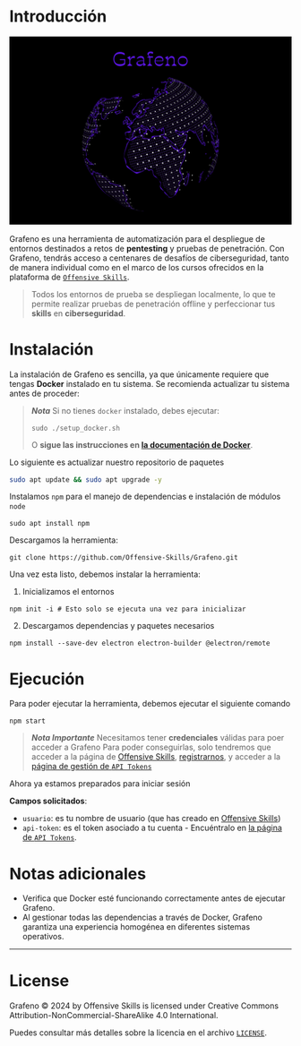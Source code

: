 
# Introducción

![image](./images/Grafeno.png)

Grafeno es una herramienta de automatización para el despliegue de entornos destinados a retos de **pentesting** y pruebas de penetración. Con Grafeno, tendrás acceso a centenares de desafíos de ciberseguridad, tanto de manera individual como en el marco de los cursos ofrecidos en la plataforma de [`Offensive Skills`](https://offs.es).

> Todos los entornos de prueba se despliegan localmente, lo que te permite realizar pruebas de penetración offline y perfeccionar tus **skills** en **ciberseguridad**.

# Instalación

La instalación de Grafeno es sencilla, ya que únicamente requiere que tengas **Docker** instalado en tu sistema. Se recomienda actualizar tu sistema antes de proceder:

> ***Nota***
> Si  no tienes `docker` instalado, debes ejecutar:
> ```
> sudo ./setup_docker.sh
> ```
>
> O **sigue las instrucciones en [la documentación de Docker](https://docs.docker.com/get-docker/)**.


Lo siguiente es actualizar nuestro repositorio de paquetes
```bash
sudo apt update && sudo apt upgrade -y
```

Instalamos `npm` para el manejo de dependencias e instalación de módulos `node`
```
sudo apt install npm
```

Descargamos la herramienta:
```
git clone https://github.com/Offensive-Skills/Grafeno.git
```

Una vez esta listo, debemos instalar la herramienta:

1. Inicializamos el entornos
```
npm init -i # Esto solo se ejecuta una vez para inicializar
```

2. Descargamos dependencias y paquetes necesarios
```
npm install --save-dev electron electron-builder @electron/remote
```

# Ejecución

Para poder ejecutar la herramienta, debemos ejecutar el siguiente comando
```
npm start
```

> ***Nota Importante***
> Necesitamos tener **credenciales** válidas para poer acceder a Grafeno
> Para poder conseguirlas, solo tendremos que acceder a la página de [Offensive Skills](https://offs.es), [registrarnos](https://offs.es/escritorio), y acceder a la [página de gestión de `API Tokens`](https://offs.es/escritorio/api-token)

Ahora ya estamos preparados para iniciar sesión

**Campos solicitados**:
- `usuario`: es tu nombre de usuario (que has creado en [Offensive Skills](https://offs.es/escritorio))
- `api-token`: es el token asociado a tu cuenta - Encuéntralo en [la página de `API Tokens`](https://offs.es/escritorio/api-token).


# Notas adicionales
- Verifica que Docker esté funcionando correctamente antes de ejecutar Grafeno.
- Al gestionar todas las dependencias a través de Docker, Grafeno garantiza una experiencia homogénea en diferentes sistemas operativos.

---

# License

Grafeno © 2024 by Offensive Skills is licensed under Creative Commons Attribution-NonCommercial-ShareAlike 4.0 International.

Puedes consultar más detalles sobre la licencia en el archivo [`LICENSE`](./LICENSE.md).
